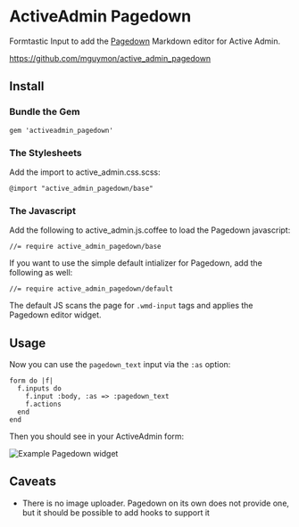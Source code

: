 # ActiveAdmin Pagedown

Formtastic Input to add the [Pagedown](http://code.google.com/p/pagedown/) Markdown editor for Active Admin.

https://github.com/mguymon/active_admin_pagedown

## Install

### Bundle the Gem

    gem 'activeadmin_pagedown'
    
### The Stylesheets

Add the import to active_admin.css.scss:

    @import "active_admin_pagedown/base"
    
### The Javascript

Add the following to active_admin.js.coffee to load the Pagedown javascript:

    //= require active_admin_pagedown/base
    
If you want to use the simple default intializer for Pagedown, add the following as well:

    //= require active_admin_pagedown/default
    
The default JS scans the page for `.wmd-input` tags and applies the Pagedown editor widget.

## Usage

Now you can use the `pagedown_text` input via the `:as` option:

    form do |f|
      f.inputs do
        f.input :body, :as => :pagedown_text
        f.actions
      end
    end
    
Then you should see in your ActiveAdmin form:
    
![Example Pagedown widget](https://raw.github.com/mguymon/active_admin_pagedown/master/pagedown.png)
    
## Caveats

* There is no image uploader. Pagedown on its own does not provide one, but it should be possible to add hooks to support it 
